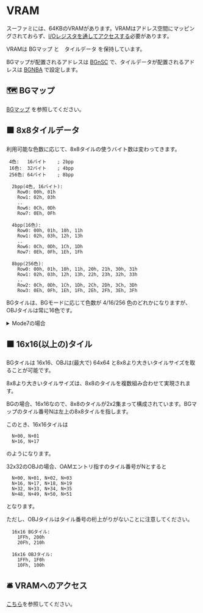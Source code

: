 # VRAM

スーファミには、64KBのVRAMがあります。VRAMはアドレス空間にマッピングされておらず、[I/Oレジスタを通してアクセスする](../memory/vram.md)必要があります。

VRAMは BGマップ と　タイルデータ を保持しています。

BGマップが配置されるアドレスは [BGnSC](./bg/control.md) で、タイルデータが配置されるアドレスは [BGNBA](./bg/control.md) で設定します。

## 🗺 BGマップ

[BGマップ](./bg/bgmap.md) を参照してください。

## 🟩 8x8タイルデータ

利用可能な色数に応じて、8x8タイルの使うバイト数は変わってきます。

```
 4色:   16バイト    ; 2bpp
 16色:  32バイト    ; 4bpp
 256色: 64バイト    ; 8bpp
```

```
  2bpp(4色, 16バイト):
    Row0: 00h, 01h
    Row1: 02h, 03h
    ..
    Row6: 0Ch, 0Dh
    Row7: 0Eh, 0Fh

  4bpp(16色):
    Row0: 00h, 01h, 10h, 11h
    Row1: 02h, 03h, 12h, 13h
    ..
    Row6: 0Ch, 0Dh, 1Ch, 1Dh
    Row7: 0Eh, 0Fh, 1Eh, 1Fh

  8bpp(256色):
    Row0: 00h, 01h, 10h, 11h, 20h, 21h, 30h, 31h
    Row1: 02h, 03h, 12h, 13h, 22h, 23h, 32h, 33h
    ..
    Row2: 0Ch, 0Dh, 1Ch, 1Dh, 2Ch, 2Dh, 3Ch, 3Dh
    Row3: 0Eh, 0Fh, 1Eh, 1Fh, 2Eh, 2Fh, 3Eh, 3Fh
```

BGタイルは、BGモードに応じて色数が 4/16/256 色のどれかになりますが、OBJタイルは常に16色です。

<details>
  <summary>Mode7の場合</summary>
  
  ただし、Mode7 のタイルデータだけは例外です。

  Mode7のタイルデータは 1byte = 1pixel に対応しており、256色パレットの色番号となっています。

  VRAMは、オフセット(バイト単位)が偶数のBGマップと奇数のタイルデータに分かれており、8x8タイルデータの内容は以下のようになります。

  ```
    Row0: 01h,03h,05h,07h,09h,0Bh,0Dh,0Fh
    Row1: 11h,13h,15h,17h,19h,1Bh,1Dh,1Fh
    Row2: 21h,23h,25h,27h,29h,2Bh,2Dh,2Fh
    Row3: 31h,33h,35h,37h,39h,3Bh,3Dh,3Fh
    Row4: 41h,43h,45h,47h,49h,4Bh,4Dh,4Fh
    Row5: 51h,53h,55h,57h,59h,5Bh,5Dh,5Fh
    Row6: 61h,63h,65h,67h,69h,6Bh,6Dh,6Fh
    Row7: 71h,73h,75h,77h,79h,7Bh,7Dh,7Fh
  ```
</details>

## 🟧 16x16(以上の)タイル

BGタイルは 16x16、OBJは(最大で) 64x64 と8x8より大きいタイルサイズを取ることが可能です。

8x8より大きいタイルサイズは、8x8のタイルを複数組み合わせて実現されます。

BGの場合、16x16なので、8x8のタイルが2x2集まって構成されています。BGマップのタイル番号Nは左上の8x8タイルを指します。

このとき、16x16タイルは

```
  N+00, N+01
  N+16, N+17
```

のようになります。

32x32のOBJの場合、OAMエントリ指すのタイル番号がNとすると

```
  N+00, N+01, N+02, N+03
  N+16, N+17, N+18, N+19
  N+32, N+33, N+34, N+35
  N+48, N+49, N+50, N+51
```

となります。

ただし、OBJタイルはタイル番号の桁上がりがないことに注意してください。

```
  16x16 BGタイル:
    1FFh, 200h
    20Fh, 210h

  16x16 OBJタイル:
    1FFh, 1F0h
    10Fh, 100h
```

## 🛎 VRAMへのアクセス

[こちら](../memory/vram.md)を参照してください。
